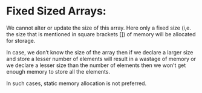 # Fixed Sized Arrays: 

We cannot alter or update the size of this array. 
Here only a fixed size 
(i,e. the size that is mentioned in square brackets []) 
of memory will be allocated for storage.

In case, we don’t know the size of the array then 
if we declare a larger size and store a lesser number of 
elements will result in a wastage of memory or 
we declare a lesser size than the number of elements then 
we won’t get enough memory to store all the elements.

In such cases, static memory allocation is not preferred.
